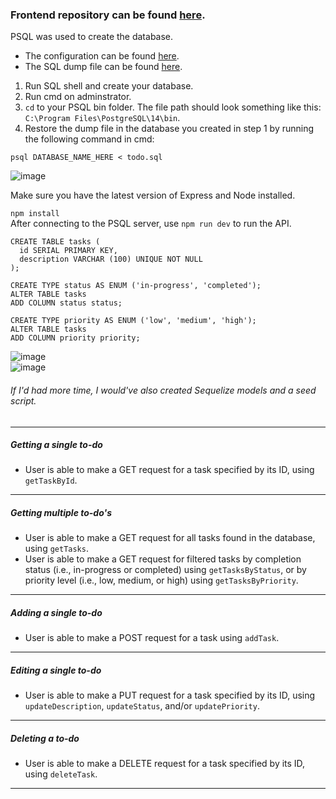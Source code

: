 ### Frontend repository can be found [here](https://github.com/lucylee-412/todo-app-react).

PSQL was used to create the database.
- The configuration can be found [here](db.js).  
- The SQL dump file can be found [here](todo.sql).
1) Run SQL shell and create your database.
2) Run cmd on adminstrator.
3) `cd` to your PSQL bin folder. The file path should look something like this: `C:\Program Files\PostgreSQL\14\bin`.
4) Restore the dump file in the database you created in step 1 by running the following command in cmd:
```
psql DATABASE_NAME_HERE < todo.sql
```
![image](https://user-images.githubusercontent.com/5422566/219656582-c6a9cf2f-55e8-486f-a50b-1caa47deda1c.png)

Make sure you have the latest version of Express and Node installed.  

`npm install`  
After connecting to the PSQL server, use `npm run dev` to run the API.

```
CREATE TABLE tasks (
  id SERIAL PRIMARY KEY,
  description VARCHAR (100) UNIQUE NOT NULL
);

CREATE TYPE status AS ENUM ('in-progress', 'completed');
ALTER TABLE tasks
ADD COLUMN status status;

CREATE TYPE priority AS ENUM ('low', 'medium', 'high');
ALTER TABLE tasks
ADD COLUMN priority priority;

```

![image](https://user-images.githubusercontent.com/5422566/219547125-d22af965-43d0-43ca-b10d-9d4165d62973.png)  
![image](https://user-images.githubusercontent.com/5422566/219547162-46493ffc-b0b4-49c3-aae8-015cd576722f.png)

###### If I'd had more time, I would've also created Sequelize models and a seed script.

_________________________________________________________________________________________

##### Getting a single to-do
- User is able to make a GET request for a task specified by its ID, using `getTaskById`.

_________________________________________________________________________________________

##### Getting multiple to-do's
- User is able to make a GET request for all tasks found in the database, using `getTasks`.
- User is able to make a GET request for filtered tasks by completion status (i.e., in-progress or completed) using `getTasksByStatus`, or by priority level (i.e., low, medium, or high) using `getTasksByPriority`.

_________________________________________________________________________________________

##### Adding a single to-do
- User is able to make a POST request for a task using `addTask`.

_________________________________________________________________________________________

##### Editing a single to-do
- User is able to make a PUT request for a task specified by its ID, using `updateDescription`, `updateStatus`, and/or `updatePriority`.

_________________________________________________________________________________________

##### Deleting a to-do
- User is able to make a DELETE request for a task specified by its ID, using `deleteTask`.

_________________________________________________________________________________________
